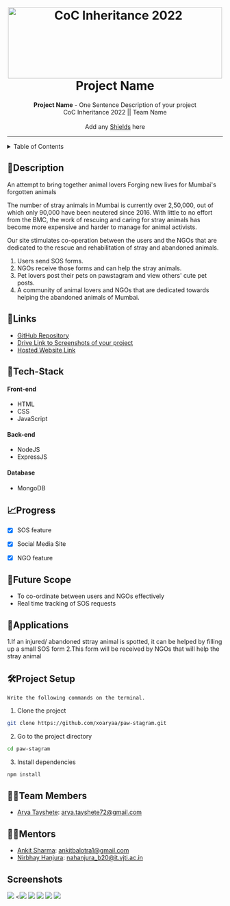 
<h1 align="center">
  <a href="https://github.com/CommunityOfCoders/Inheritance-2022">
    <img src="https://res.cloudinary.com/dn6vz8exv/image/upload/v1665664791/inh_zzefoy.jpg" alt="CoC Inheritance 2022" width="500" height="166">
  </a>
  <br>
  Project Name
</h1>

<div align="center">
   <strong>Project Name</strong> - One Sentence Description of your project<br>
  CoC Inheritance 2022 || Team Name <br> <br>
  Add any <a href="https://shields.io/">Shields</a> here
</div>
<hr>

<details>
<summary>Table of Contents</summary>

- [Description](#description)
- [Links](#links)
- [Tech Stack](#tech-stack)
- [Progress](#progress)
- [Future Scope](#future-scope)
- [Applications](#applications)
- [Project Setup](#project-setup)

- [Team Members](#team-members)
- [Mentors](#mentors)
- [Screenshots](#screenshots)

</details>

## 📝Description

An attempt to bring together animal lovers
Forging new lives for Mumbai's forgotten animals

The number of stray animals in Mumbai is currently over 2,50,000, out of which only 90,000 have been neutered since 2016. With little to no effort from the BMC, the work of rescuing and caring for stray animals has become more expensive and harder to manage for animal activists.

Our site stimulates co-operation between the users and the NGOs that are dedicated to the rescue and rehabilitation of stray and abandoned animals.

1. Users send SOS forms.
2. NGOs receive those forms and can help the stray animals.
3. Pet lovers post their pets on pawstagram and view others' cute pet posts.
4. A community of animal lovers and NGOs that are dedicated towards helping the abandoned animals of Mumbai.

## 🔗Links

- [GitHub Repository](https://github.com/xoaryaa/paw-stagram)
- [Drive Link to Screenshots of your project](https://drive.google.com/drive/u/0/folders/18GDyVr_rgMHnz-6PHbo7ldhalTn6KKbX)
- [Hosted Website Link]()




## 🤖Tech-Stack


#### Front-end
- HTML
- CSS
- JavaScript


#### Back-end
- NodeJS
- ExpressJS


#### Database
- MongoDB




## 📈Progress



- [x] SOS feature
- [x] Social Media Site
- [x] NGO feature




## 🔮Future Scope



- To co-ordinate between users and NGOs effectively
- Real time tracking of SOS requests

## 💸Applications


1.If an injured/ abandoned sttray animal is spotted, it can be helped by filling up a small SOS form
2.This form will be received by NGOs that will help the stray animal

## 🛠Project Setup


`Write the following commands on the terminal.`


1. Clone the project

```bash
git clone https://github.com/xoaryaa/paw-stagram.git
```

2. Go to the project directory

```bash
cd paw-stagram
```

3. Install dependencies

```bash
npm install
```



## 👨‍💻Team Members



- [Arya Tayshete](https://github.com/xoaryaa): arya.tayshete72@gmail.com


## 👨‍🏫Mentors



- [Ankit Sharma](https://github.com/ankittsharmaa): ankitbalotra1@gmail.com
- [Nirbhay Hanjura](https://github.com/botnirbhay): nahanjura_b20@it.vjti.ac.in

## Screenshots

<img src='https://www.linkpicture.com/q/Screenshot-75_4.png' type='image'>
<<img src='https://www.linkpicture.com/q/Screenshot-70_1.png' type='image'>
<img src='https://www.linkpicture.com/q/Screenshot-71.png' type='image'>
<img src='https://www.linkpicture.com/q/Screenshot-72_2.png' type='image'>
<img src='https://www.linkpicture.com/q/Screenshot-73_6.png' type='image'>
<img src='https://www.linkpicture.com/q/Screenshot-74.png' type='image'>

